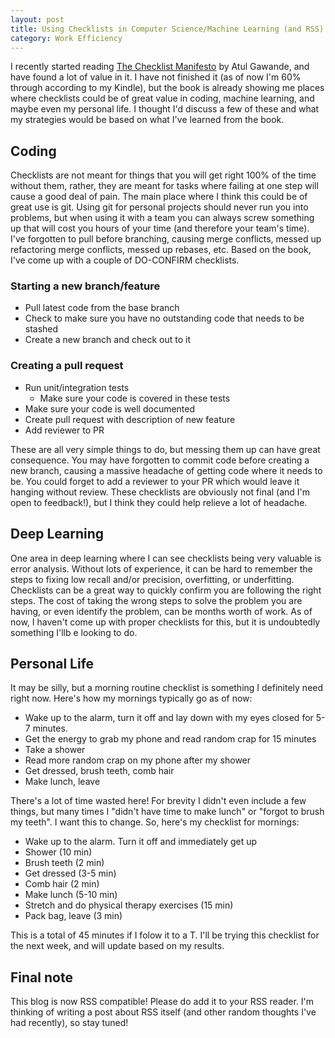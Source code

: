 ```yaml
---
layout: post
title: Using Checklists in Computer Science/Machine Learning (and RSS)
category: Work Efficiency
---
```



I recently started reading [The Checklist Manifesto](http://atulgawande.com/book/the-checklist-manifesto/) by Atul Gawande, and have found a lot of value in it. I have not finished it (as of now I'm 60% through according to my Kindle), but the book is already showing me places where checklists could be of great value in coding, machine learning, and maybe even my personal life. I thought I'd discuss a few of these and what my strategies would be based on what I've learned from the book.

## Coding

Checklists are not meant for things that you will get right 100% of the time without them, rather, they are meant for tasks where failing at one step will cause a good deal of pain. The main place where I think this could be of great use is git. Using git for personal projects should never run you into problems, but when using it with a team you can always screw something up that will cost you hours of your time (and therefore your team's time). I've forgotten to pull before branching, causing merge conflicts, messed up refactoring merge conflicts, messed up rebases, etc. Based on the book, I've come up with a couple of DO-CONFIRM checklists.

### Starting a new branch/feature

* Pull latest code from the base branch
* Check to make sure you have no outstanding code that needs to be stashed
* Create a new branch and check out to it

### Creating a pull request

* Run unit/integration tests
	* Make sure your code is covered in these tests
* Make sure your code is well documented
* Create pull request with description of new feature
* Add reviewer to PR

These are all very simple things to do, but messing them up can have great consequence. You may have forgotten to commit code before creating a new branch, causing a massive headache of getting code where it needs to be. You could forget to add a reviewer to your PR which would leave it hanging without review. These checklists are obviously not final (and I'm open to feedback!), but I think they could help relieve a lot of headache.

## Deep Learning

One area in deep learning where I can see checklists being very valuable is error analysis. Without lots of experience, it can be hard to remember the steps to fixing low recall and/or precision, overfitting, or underfitting. Checklists can be a great way to quickly confirm you are following the right steps. The cost of taking the wrong steps to solve the problem you are having, or even identify the problem, can be months worth of work. As of now, I haven't come up with proper checklists for this, but it is undoubtedly something I'llb e looking to do.

## Personal Life

It may be silly, but a morning routine checklist is something I definitely need right now. Here's how my mornings typically go as of now:

* Wake up to the alarm, turn it off and lay down with my eyes closed for 5-7 minutes.
* Get the energy to grab my phone and read random crap for 15 minutes
* Take a shower
* Read more random crap on my phone after my shower
* Get dressed, brush teeth, comb hair
* Make lunch, leave

There's a lot of time wasted here! For brevity I didn't even include a few things, but many times I "didn't have time to make lunch" or "forgot to brush my teeth". I want this to change. So, here's my checklist for mornings:

* Wake up to the alarm. Turn it off and immediately get up
* Shower (10 min)
* Brush teeth (2 min)
* Get dressed (3-5 min)
* Comb hair (2 min)
* Make lunch (5-10 min)
* Stretch and do physical therapy exercises (15 min)
* Pack bag, leave (3 min)

This is a total of 45 minutes if I folow it to a T. I'll be trying this checklist for the next week, and will update based on my results.

## Final note

This blog is now RSS compatible! Please do add it to your RSS reader. I'm thinking of writing a post about RSS itself (and other random thoughts I've had recently), so stay tuned!